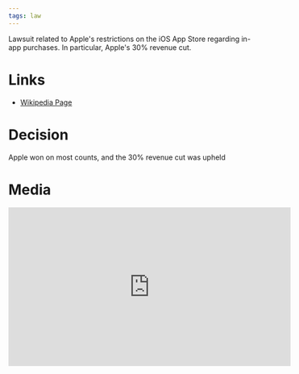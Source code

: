 ```yaml
---
tags: law
---
```


Lawsuit related to Apple's restrictions on the iOS App Store regarding in-app purchases. In particular, Apple's 30% revenue cut.

# Links
- [Wikipedia Page](https://en.wikipedia.org/wiki/Epic_Games_v._Apple)

# Decision
Apple won on most counts, and the 30% revenue cut was upheld

# Media

<iframe width="560" height="315" src="https://www.youtube.com/embed/euiSHuaw6Q4" title="YouTube video player" frameborder="0" allow="accelerometer; autoplay; clipboard-write; encrypted-media; gyroscope; picture-in-picture; web-share" allowfullscreen></iframe>
